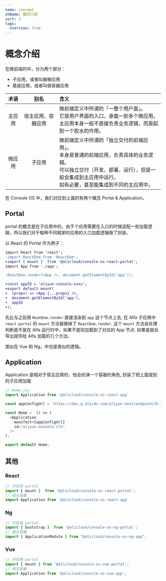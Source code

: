 ```yaml
---
name: concept
zhName: 概念介绍
sort: 3
tags: 
  overview: true
---
```


# 概念介绍

在微前端的中，分为两个部分：

 * 子应用，或者叫做微应用
 * 基座应用，或者叫做容器应用


| 术语 | 别名 |   含义  |
| :--------: | :----------: | :-------- |
|    主应用     |     宿主应用、容器应用      | 微前端定义中所谓的「一整个用户面」。<br/>它是用户界面的入口，承载一到多个微应用。<br/>主应用本身一般不直接负责业务逻辑，而是起到一个胶水的作用。 |
|    微应用     |     子应用      | 微前端定义中所谓的「独立交付的前端应用」。<br/>本身是普通的前端应用，负责具体的业务逻辑。<br/>可以独立交付（开发、部署、运行），但是一般会集成到主应用中运行。<br/>如有必要，甚至能集成到不同的主应用中。 |

在 Console OS 中，我们对应到上面的有两个概念 Portal & Application。

## Portal
portal 的概念是在子应用中的，由于个应用需要在入口的时候适配一些加载逻辑，所以我们对于每种不同框架的应用的入口加载逻辑做了封装，

以 React 的 Portal 作为例子：

```diff
import React from 'react';
-import ReactDom from 'ReactDom';
+import { mount }  from '@alicloud/console-os-react-portal';
import App from './app';

-ReactDom.render(<App />, document.getElementById('app'));

+const appID = 'aliyun-console-xxxx';
+export default mount(
+  (props) => <App {...props} />,
+  document.getElementById('app'),
+  appID
+);
```

先比与之前用 ```ReatDom.render``` 直接渲染到 ```app``` 这个节点上去, 在 Alfa 子应用中 ```react-portal``` 的 ```mount``` 方法替换掉了 ```ReactDom.render```. 这个 ```mount``` 方法会处理判断是不是在 Alfa 运行时中，如果不是则加载到了对应的 App 节点. 如果是就会导出提供给 Alfa 加载的几个方法。

类似在 Vue 和 Ng，中也是类似的逻辑。

## Application

Application 是相对于宿主应用的，他会扮演一个容器的角色, 封装了把上面提到的子应用加载

```javascript
// Home.jsx
import Application from '@alicloud/console-os-react-app'

const appConfigUrl = 'https://dev.g.alicdn.com/aliyun-next/endpoint/0.1.0/endpoint.manifest.json';

const Home =  () => (
  <Application
    manifest={appConfigUrl}
    id="aliyun-console-slb"
  />
);

export default Home;
```

## 其他
### React

```javascript
// 子应用 portal
import { mount }  from '@alicloud/console-os-react-portal';
// 宿主容器
import Application from '@alicloud/console-os-react-app'
```

### Ng

```javascript
// 子应用 portal
import { bootstrap }  from '@alicloud/console-os-ng-portal';
// 宿主容器
import { ApplicationModule } from "@alicloud/console-os-ng-app";
```

### Vue

```javascript
// 子应用 portal
import { mount } from '@alicloud/console-os-vue-portal';
// 宿主容器
import Application from '@alicloud/console-os-vue-app';
```